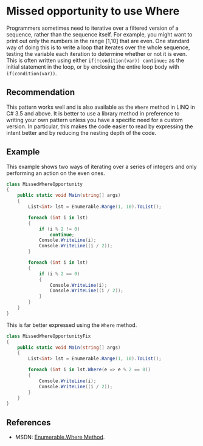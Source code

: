 # Missed opportunity to use Where
Programmers sometimes need to iterative over a filtered version of a sequence, rather than the sequence itself. For example, you might want to print out only the numbers in the range \[1,10\] that are even. One standard way of doing this is to write a loop that iterates over the whole sequence, testing the variable each iteration to determine whether or not it is even. This is often written using either `if(!condition(var)) continue;` as the initial statement in the loop, or by enclosing the entire loop body with `if(condition(var))`.


## Recommendation
This pattern works well and is also available as the `Where` method in LINQ in C\# 3.5 and above. It is better to use a library method in preference to writing your own pattern unless you have a specific need for a custom version. In particular, this makes the code easier to read by expressing the intent better and by reducing the nesting depth of the code.


## Example
This example shows two ways of iterating over a series of integers and only performing an action on the even ones.


```csharp
class MissedWhereOpportunity
{
    public static void Main(string[] args)
    {
        List<int> lst = Enumerable.Range(1, 10).ToList();

        foreach (int i in lst)
        {
            if (i % 2 != 0)
                continue;
            Console.WriteLine(i);
            Console.WriteLine((i / 2));
        }

        foreach (int i in lst)
        {
            if (i % 2 == 0)
            {
                Console.WriteLine(i);
                Console.WriteLine((i / 2));
            }
        }
    }
}

```
This is far better expressed using the `Where` method.


```csharp
class MissedWhereOpportunityFix
{
    public static void Main(string[] args)
    {
        List<int> lst = Enumerable.Range(1, 10).ToList();

        foreach (int i in lst.Where(e => e % 2 == 0))
        {
            Console.WriteLine(i);
            Console.WriteLine((i / 2));
        }
    }
}

```

## References
* MSDN: [Enumerable.Where Method](http://msdn.microsoft.com/en-us/library/system.linq.enumerable.where.aspx).
